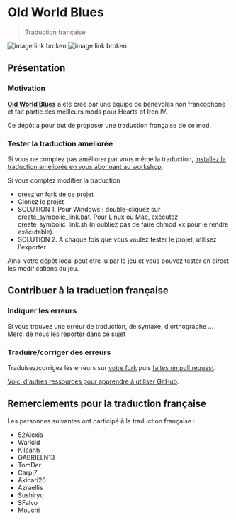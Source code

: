 # Old World Blues
> Traduction française

![image link broken](https://img.shields.io/badge/OWB%20version%20translation-2.0.10-green.svg)
![image link broken](https://img.shields.io/badge/Translation%20status-release-yellow.svg)

## Présentation

### Motivation
**[Old World Blues](https://steamcommunity.com/workshop/filedetails/?id=1303741106)** a été créé par une équipe de bénévoles non francophone et fait partie des meilleurs mods pour Hearts of Iron IV.

Ce dépôt a pour but de proposer une traduction française de ce mod.


### Tester la traduction améliorée

Si vous ne comptez pas améliorer par vous même la traduction, [installez la traduction améliorée en vous abonnant au workshop](https://steamcommunity.com/sharedfiles/filedetails/?id=1493571954).

Si vous comptez modifier la traduction
- [créez un fork de ce projet](https://help.github.com/articles/fork-a-repo/)
- Clonez le projet
- SOLUTION 1. Pour Windows : double-cliquez sur create_symbolic_link.bat. Pour Linux ou Mac, exécutez create_symbolic_link.sh (n'oubliez pas de faire chmod +x pour le rendre exécutable).
- SOLUTION 2. A chaque fois que vous voulez tester le projet, utilisez l'exporter

Ainsi votre dépôt local peut être lu par le jeu et vous pouvez tester en direct les modifications du jeu.


## Contribuer à la traduction française

### Indiquer les erreurs
Si vous trouvez une erreur de traduction, de syntaxe, d'orthographe ...
Merci de nous les reporter [dans ce sujet](http://forum.reseau-js.com/topic/95501-traduction-du-mod-owb-pour-hoi4/)

### Traduire/corriger des erreurs

Traduisez/corrigez les erreurs sur [votre fork](https://help.github.com/articles/fork-a-repo/) puis [faites un pull request](https://help.github.com/articles/creating-a-pull-request-from-a-fork/).

[Voici d'autres ressources pour apprendre à utiliser GitHub](https://try.github.io/).


## Remerciements pour la traduction française
Les personnes suivantes ont participé à la traduction française :
- 52Alexis
- Warkild
- Kileahh
- GABRIELN13
- TomDer
- Carpi7
- Akinari26
- Azraellis
- Sushiryu
- SFalvo
- Mouchi

